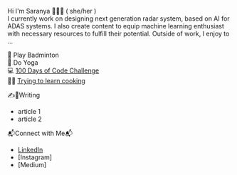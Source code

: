 Hi I'm Saranya 👋👩‍💻 ( she/her )
</br> I currently work on designing next generation radar system, based on AI for ADAS systems. I also create content to equip machine learning enthusiast with necessary resources to fulfill their potential. Outside of work, I enjoy to ...

🏸 Play Badminton
</br>🧘 Do Yoga
</br>💻 [100 Days of Code Challenge](https://github.com/saranyachaganti/100-days-of-code)
</br>👩‍🍳 [Trying to learn cooking](https://www.instagram.com/my.redplate/)


✍️📝Writing
  * article 1
  * article 2

📬Connect with Me📬
  * [LinkedIn](https://www.linkedin.com/in/ch-saranya/)
  * [Instagram]
  * [Medium]

